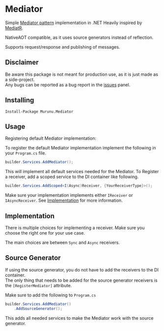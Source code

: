 # Mediator
Simple [Mediator pattern](https://en.wikipedia.org/wiki/Mediator_pattern) implementation in .NET
Heavily inspired by [MediatR](https://github.com/jbogard/MediatR).

NativeAOT compatible, as it uses source generators instead of reflection.

Supports request/response and publishing of messages.

## Disclaimer
Be aware this package is not meant for production use, as it is just made as a side-project.  
Any bugs can be reported as a bug report in the [issues](https://github.com/murunu/MediatorSourceGenerator/issues) panel.

## Installing
```
Install-Package Murunu.Mediator
```

## Usage
Registering default Mediator implementation:

To register the default Mediator implementation implement the following in your `Program.cs` file.

```csharp
builder.Services.AddMediator();
```

This will implement all default services needed for the Mediator.
To Register a receiver, add a scoped service to the DI container like following.

```csharp
builder.Services.AddScoped<I(Async)Receiver, {YourReceiverType}>();
```

Make sure your implementation implements either `IReceiver` or `IAsyncReceiver`.
See [Implementation](#implementation) for more information.

## Implementation
There is multiple choices for implementing a receiver. Make sure you choose the right one for your use case.

The main choices are between `Sync` and `Async` receivers.

## Source Generator
If using the source generator, you do not have to add the receivers to the DI container.  
The only thing that needs to be added for the source generator receivers is the `[RegisterMediator]` attribute.

Make sure to add the following to `Program.cs`

```csharp
builder.Services.AddMediator()
    .AddSourceGenerator();
```

This adds all needed services to make the Mediator work with the source generator.